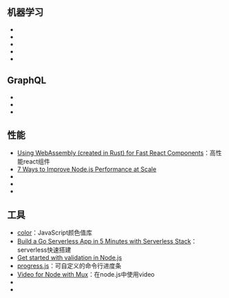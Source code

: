 ## 机器学习

* []()
* []()
* []()
* []()
* []()

## GraphQL

* []()
* []()
* []()


## 性能

* [Using WebAssembly (created in Rust) for Fast React Components](https://www.joshfinnie.com/blog/using-webassembly-created-in-rust-for-fast-react-components/)：高性能react组件
* [7 Ways to Improve Node.js Performance at Scale](https://blog.appsignal.com/2021/11/24/7-ways-to-improve-nodejs-performance-at-scale.html)
* []()
* []()
* []()

## 工具

* [color](https://github.com/Qix-/color)：JavaScript颜色值库
* [Build a Go Serverless App in 5 Minutes with Serverless Stack](https://www.youtube.com/watch?v=mc5LnvzKJtE)：serverless快速搭建
* [Get started with validation in Node.js](https://simonplend.com/get-started-with-validation-in-node-js/)
* [progress.js](https://github.com/NathanPB/progress.js)：可自定义的命令行进度条
* [Video for Node with Mux](https://mux.com/for/node/?utm_campaign=q4_sponsorednewsletter_21&utm_source=node_weekly&utm_medium=cooperpress-newsletter&utm_content=node)：在node.js中使用video
* []()
* []()